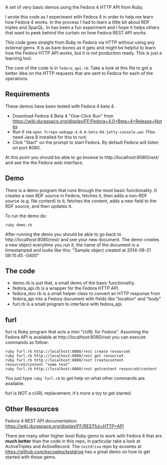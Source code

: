 A set of very basic demos using the Fedora 4 HTTP API from Ruby.

I wrote this code as I experiment with Fedora 4 in order to help me learn how Fedora 4 works. In the process I had to learn a little bit about RDF triples and SparQL. In has been a fun experiment and I hope it helps others that want to peek behind the curtain on how Fedora REST API works.

This code goes straight from Ruby to Fedora via HTTP without using any external gems. It is as bare-bones as it gets and might be helpful to learn how the Fedora HTTP API works, but it is not production ready. This is just a learning tool. 

The core of the code is in `fedora_api.rb`. Take a look at this file to get a better idea on the HTTP requests that are sent to Fedora for each of the operations. 


Requirements
------------
These demos have been tested with Fedora 4 beta 4. 

* Download Fedora 4 Beta 4 "One-Click Run" from https://wiki.duraspace.org/display/FF/Fedora+4.0+Beta+4+Release+Notes
* Run it via `open fcrepo-webapp-4.0.0-beta-04-jetty-console.war` (You need Java 8 installed for this to run)
* Click "Start" on the prompt to start Fedora. By default Fedora will listen on port 8080. 

At this point you should be able to go browse to http://localhost:8080/rest/ and see the the Fedora web interface.


Demo  
----
There is a demo program that runs through the most basic functionality. It creates a new RDF source in Fedora, fetches it, then adds a non-RDF source (e.g. file content) to it, fetches the content, adds a new field to the RDF source, and then updates it.

To run the demo do:

    ruby demo.rb

After running the demo you should be able to go back to http://localhost:8080/rest/ and see your new document. The demo creates a new object everytime you run it, the name of the document is a timestamped and looks like this: "Sample object created at 2014-08-21 09:15:45 -0400"


The code
--------
* demo.rb is just that, a small demo of the basic functionality.
* fedora_api.rb is a wrapper for the Fedora HTTP API.
* fedora_doc.rb is a small helper class to convert an HTTP response from fedora_api into a Fedora document with fields like "location" and "body"
* furl.rb is a small program to interface with fedora_api. 


furl
----
furl is Ruby program that acts a mini "cURL for Fedora". Assuming the Fedora API is available at http://localhost:8080/rest you can execute commands as follow: 

    ruby furl.rb http://localhost:8080/rest create resourceX
    ruby furl.rb http://localhost:8080/rest get resourceX
    ruby furl.rb http://localhost:8080/rest createcontent resourceX/content "some text"
    ruby furl.rb http://localhost:8080/rest getcontent resourceX/content


You just type `ruby furl.rb` to get help on what other commands are available.

furl is NOT a cURL replacement, it's more a toy to get started. 


Other Resources
---------------
Fedora 4 REST API documentation: https://wiki.duraspace.org/display/FF/RESTful+HTTP+API

There are many other higher level Ruby gems to work with Fedora 4 that are **much better** than the code in this repo, in particular take a look at ActiveTriples and ActiveRecord. The `testdrive` repo by ecowles at  https://github.com/escowles/testdrive has a great demo on how to get started with those gems.

